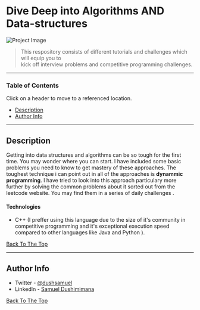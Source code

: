 # Dive Deep into Algorithms AND Data-structures

![Project Image](https://www.naukri.com/learning/articles/wp-content/uploads/sites/11/2020/05/2167870_21e8.jpg)

> This respository consists of different tutorials and challenges which will equip you to  
> kick off interview problems and competitive programming challenges.

---

### Table of Contents
Click on a header to move to a referenced location. 

- [Description](#description)
- [Author Info](#author-info)

---

## Description
Getting into data structures and algorithms can be so tough for the first time. You may wonder where you can start.
I have included some basic problems you need to know to get mastery of these approaches.
The toughest technique i can point out in all of the approaches is **dynammic programming**.
I have tried to look into this approach particulary more further by solving the common problems about it sorted out from the leetcode website. 
You may find them in a series of daily challenges .

#### Technologies
- C++ (I preffer  using this language due to the size of it's community in competitive programming and it's exceptional execution speed
compared to other languages like Java and Python ).

[Back To The Top](#read-me-template)

---
## Author Info

- Twitter - [@dushsamuel](https://twitter.com/dushsamuel)
- LinkedIn - [Samuel Dushimimana](https://www.linkedin.com/in/samuel-dushimimana-364a19194/)

[Back To The Top](#read-me-template)
